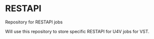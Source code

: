 # RESTAPI
Repository for RESTAPI jobs

Will use this repository to store specific RESTAPI for U4V jobs for VST.
